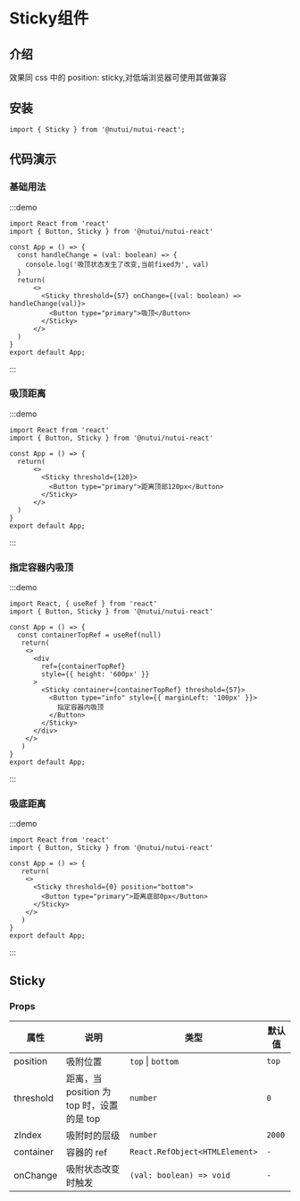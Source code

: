 # Sticky组件

## 介绍

效果同 css 中的 position: sticky,对低端浏览器可使用其做兼容

## 安装

```tsx
import { Sticky } from '@nutui/nutui-react';
```

## 代码演示

### 基础用法

:::demo

```tsx
import React from 'react'
import { Button, Sticky } from '@nutui/nutui-react'

const App = () => {
  const handleChange = (val: boolean) => {
    console.log('吸顶状态发生了改变,当前fixed为', val)
  }
  return(
      <>
        <Sticky threshold={57} onChange={(val: boolean) => handleChange(val)}>
          <Button type="primary">吸顶</Button>
        </Sticky>
      </>
  )
}
export default App;
```

:::

### 吸顶距离

:::demo

```tsx
import React from 'react'
import { Button, Sticky } from '@nutui/nutui-react'

const App = () => {
  return(
      <>
        <Sticky threshold={120}>
          <Button type="primary">距离顶部120px</Button>
        </Sticky>
      </>
  )
}
export default App;
```

:::

### 指定容器内吸顶

:::demo

```tsx
import React, { useRef } from 'react'
import { Button, Sticky } from '@nutui/nutui-react'

const App = () => {
  const containerTopRef = useRef(null)
   return(
    <>
      <div
        ref={containerTopRef}
        style={{ height: '600px' }}
      >
        <Sticky container={containerTopRef} threshold={57}>
          <Button type="info" style={{ marginLeft: '100px' }}>
            指定容器内吸顶
          </Button>
        </Sticky>
      </div>
    </>
   )
}
export default App;
```

:::

### 吸底距离

:::demo

```tsx
import React from 'react'
import { Button, Sticky } from '@nutui/nutui-react'

const App = () => {
   return(
    <>
      <Sticky threshold={0} position="bottom">
        <Button type="primary">距离底部0px</Button>
      </Sticky>
    </>
   )
}
export default App;
```

:::

## Sticky

### Props

| 属性 | 说明 | 类型 | 默认值 |
| --- | --- | --- | --- |
| position | 吸附位置 | `top` \| `bottom` | `top` |
| threshold | 距离，当 position 为 top 时，设置的是 top | `number` | `0` |
| zIndex | 吸附时的层级 | `number` | `2000` |
| container | 容器的 ref | `React.RefObject<HTMLElement>` | `-` |
| onChange | 吸附状态改变时触发 | `(val: boolean) => void` | `-` |
